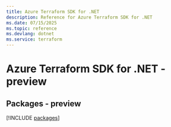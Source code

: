 ```yaml
---
title: Azure Terraform SDK for .NET
description: Reference for Azure Terraform SDK for .NET
ms.date: 07/15/2025
ms.topic: reference
ms.devlang: dotnet
ms.service: terraform
---
```

# Azure Terraform SDK for .NET - preview
## Packages - preview
[!INCLUDE [packages](terraform-index.md)]
